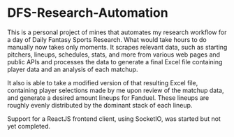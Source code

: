 # DFS-Research-Automation

This is a personal project of mines that automates my research workflow for a day of Daily Fantasy Sports Research. What would take hours to do manually now takes only moments. 
It scrapes relevant data, such as starting pitchers, lineups, schedules, stats, and more from various web pages and public APIs and processes the data to generate a final Excel file containing player data and an analysis of each matchup.

It also is able to take a modified version of that resulting Excel file, containing player selections made by me upon review of the matchup data, and generate a desired amount lineups for Fanduel. These lineups are roughly evenly distributed by the dominant stack of each lineup.

Support for a ReactJS frontend client, using SocketIO, was started but not yet completed.
